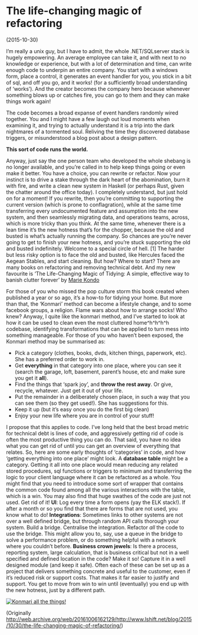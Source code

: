 # The life-changing magic of refactoring 

(2015-10-30)

I’m really a unix guy, but I have to admit, the whole .NET/SQLserver stack is hugely empowering. An average employee can take it, and with next to no knowledge or experience, but with a lot of determination and time, can write enough code to underpin an entire company. You start with a windows form, place a control, it generates an event handler for you, you stick in a bit of sql, and off you go, and it works! (for a sufficiently broad understanding of ‘works’). And the creator becomes the company hero because whenever something blows up or catches fire, you can go to them and they can make things work again!

The code becomes a broad expanse of event handlers randomly wired together. You and I might have a few laugh out loud moments when examining it, and trying to actually understand it is a trip into the dark nightmares of a tormented soul. Reliving the time they discovered database triggers, or misunderstood a blog post about a design pattern.

**This sort of code runs the world.**

Anyway, just say the one person team who developed the whole shebang is no longer available, and you’re called in to help keep things going or even make it better. You have a choice, you can rewrite or refactor. Now your instinct is to drive a stake through the dark heart of the abomination, burn it with fire, and write a clean new system in Haskell (or perhaps Rust, given the chatter around the office today).
I completely understand, but just hold on for a moment! If you rewrite, then you’re committing to supporting the current version (which is prone to conflagration), while at the same time transferring every undocumented feature and assumption into the new system, and then seamlessly migrating data, and operations teams, across, which is more tricky than you think. At the same time, whenever there is a lean time it’s the new hotness that’s for the chopper, because the old and busted is what’s actually running the company. So chances are you’re never going to get to finish your new hotness, and you’re stuck supporting the old and busted indefinitely. Welcome to a special circle of hell. [1]
The harder but less risky option is to face the old and busted, like Hercules faced the Aegean Stables, and start cleaning. But how? Where to start? There are many books on refactoring and removing technical debt. And my new favourite is ‘The Life-Changing Magic of Tidying: A simple, effective way to banish clutter forever’ by [Marie Kondo](https://konmari.com)

For those of you who missed the pop culture storm this book created when published a year or so ago, it’s a how-to for tidying your home. But more than that, the ‘Konmari’ method can become a lifestyle change, and to some facebook groups, a religion. Flame wars about how to arrange socks! Who knew? Anyway, I quite like the konmari method, and I’ve started to look at how it can be used to clean even the most cluttered home^h^h^h^h codebase, identifying transformations that can be applied to turn mess into something manageable.
For those of you who haven’t been exposed, the Konmari method may be summarised as:

* Pick a category (clothes, books, dvds, kitchen things, paperwork, etc). She has a preferred order to work in.
* Get **everything** in that category into one place, where you can see it (search the garage, loft, basement, parent’s house, etc and make sure you get it **all**).
* Find the things that ‘spark joy’, and **throw the rest away**. Or give, recycle, whatever. Just get it out of your life.
* Put the remainder in a deliberately chosen place, in such a way that you can see them (so they get used!). She has suggestions for this.
* Keep it up (but it’s easy once you do the first big clean)
* Enjoy your new life where you are in control of your stuff!

I propose that this applies to code. I’ve long held that the best broad metric for technical debt is lines of code, and aggressively getting rid of code is often the most productive thing you can do. That said, you have no idea what you can get rid of until you can get an overview of everything that relates. So, here are some early thoughts of ‘categories’ in code, and how ‘getting everything into one place’ might look.
A **database table** might be a category. Getting it all into one place would mean reducing any related stored procedures, sql functions or triggers to minimum and transferring the logic to your client language where it can be refactored as a whole. You might find that you need to introduce some sort of wrapper that contains the common code found among all the various interactions with the table, which is a win. You may also find that huge swathes of the code are just not used. Get rid of it!
**UI**: Log every time a form opens (yay the ELK stack!). If after a month or so you find that there are forms that are not used, you know what to do!
**Integrations**: Sometimes links to other systems are not over a well defined bridge, but through random API calls thorough your system. Build a bridge. Centralise the integration. Refactor *all* the code to use the bridge. This might allow you to, say, use a queue in the bridge to solve a performance problem, or do something helpful with a network where you couldn’t before.
**Business crown jewels**: Is there a process, reporting system, large calculation, that is business critical but not in a well specified and defined location in the code? Make it so! Capture it in a well designed module (and keep it safe).
Often each of these can be set up as a project that delivers something concrete and useful to the customer, even if it’s reduced risk or support costs. That makes it far easier to justify and support. You get to move from win to win until (eventually) you end up with the new hotness, just by a different path.

[![Konmari all the things!](https://memegenerator.net/img/instances/62502463.jpg)](http://memegenerator.net/instance/62502463)



(Originally http://web.archive.org/web/20161006162129/http://www.lshift.net/blog/2015/10/30/the-life-changing-magic-of-refactoring/)